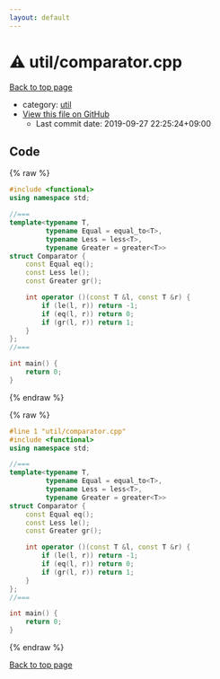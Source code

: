 ```yaml
---
layout: default
---
```


<!-- mathjax config similar to math.stackexchange -->
<script type="text/javascript" async
  src="https://cdnjs.cloudflare.com/ajax/libs/mathjax/2.7.5/MathJax.js?config=TeX-MML-AM_CHTML">
</script>
<script type="text/x-mathjax-config">
  MathJax.Hub.Config({
    TeX: { equationNumbers: { autoNumber: "AMS" }},
    tex2jax: {
      inlineMath: [ ['$','$'] ],
      processEscapes: true
    },
    "HTML-CSS": { matchFontHeight: false },
    displayAlign: "left",
    displayIndent: "2em"
  });
</script>

<script type="text/javascript" src="https://cdnjs.cloudflare.com/ajax/libs/jquery/3.4.1/jquery.min.js"></script>
<script src="https://cdn.jsdelivr.net/npm/jquery-balloon-js@1.1.2/jquery.balloon.min.js" integrity="sha256-ZEYs9VrgAeNuPvs15E39OsyOJaIkXEEt10fzxJ20+2I=" crossorigin="anonymous"></script>
<script type="text/javascript" src="../../assets/js/copy-button.js"></script>
<link rel="stylesheet" href="../../assets/css/copy-button.css" />


# :warning: util/comparator.cpp

<a href="../../index.html">Back to top page</a>

* category: <a href="../../index.html#05c7e24700502a079cdd88012b5a76d3">util</a>
* <a href="{{ site.github.repository_url }}/blob/master/util/comparator.cpp">View this file on GitHub</a>
    - Last commit date: 2019-09-27 22:25:24+09:00




## Code

<a id="unbundled"></a>
{% raw %}
```cpp
#include <functional>
using namespace std;

//===
template<typename T,
         typename Equal = equal_to<T>,
         typename Less = less<T>,
         typename Greater = greater<T>>
struct Comparator {
    const Equal eq();
    const Less le();
    const Greater gr();

    int operator ()(const T &l, const T &r) {
        if (le(l, r)) return -1;
        if (eq(l, r)) return 0;
        if (gr(l, r)) return 1;
    }
};
//===

int main() {
    return 0;
}

```
{% endraw %}

<a id="bundled"></a>
{% raw %}
```cpp
#line 1 "util/comparator.cpp"
#include <functional>
using namespace std;

//===
template<typename T,
         typename Equal = equal_to<T>,
         typename Less = less<T>,
         typename Greater = greater<T>>
struct Comparator {
    const Equal eq();
    const Less le();
    const Greater gr();

    int operator ()(const T &l, const T &r) {
        if (le(l, r)) return -1;
        if (eq(l, r)) return 0;
        if (gr(l, r)) return 1;
    }
};
//===

int main() {
    return 0;
}

```
{% endraw %}

<a href="../../index.html">Back to top page</a>

